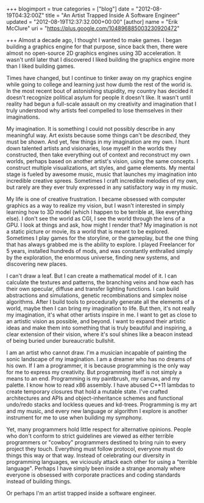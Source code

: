+++
blogimport = true
categories = ["blog"]
date = "2012-08-19T04:32:00Z"
title = "An Artist Trapped Inside A Software Engineer"
updated = "2012-08-19T12:37:32.000+00:00"
[author]
name = "Erik McClure"
uri = "https://plus.google.com/104896885003230920472"

+++
Almost a decade ago, I thought I wanted to make games. I began building a graphics engine for that purpose, since back then, there were almost no open-source 2D graphics engines using 3D acceleration. It wasn't until later that I discovered I liked building the graphics engine more than I liked building games.

Times have changed, but I continue to tinker away on my graphics engine while going to college and learning just how dumb the rest of the world is. In the most recent bout of astonishing stupidity, my country has decided it doesn't recognize political asylum for people it doesn't like. It wasn't until reality had begun a full-scale assault on my creativity and imagination that I truly understood why artists feel compelled to lose themselves in their imaginations.

My imagination. It is something I could not possibly describe in any meaningful way. Art exists because some things can't be *described*, they must be *shown*. And yet, few things in my imagination are my own. I hunt down talented artists and visionaries, lose myself in the worlds they constructed, then take everything out of context and reconstruct my own worlds, perhaps based on another artist's vision, using the same concepts. I construct multiple visualizations, art styles, and game elements. My mental stage is fueled by awesome music, music that launches my imagination into incredible creative sprees. Sometimes I craft incredible melodies of my own, but rarely are they ever truly expressed in any satisfactory way in my music.

My life is one of creative frustration. I became obsessed with computer graphics as a way to realize my vision, but I wasn't interested in simply learning how to 3D model (which I happen to be terrible at, like everything else). I don't see the world as CGI, I see the world through the lens of a GPU. I look at things and ask, how might I render that? My imagination is not a static picture or movie, its a world that is meant to be explored. Sometimes I play games for the storyline, or the gameplay, but the one thing that has always grabbed me is the ability to explore. I played Freelancer for 5 years, installed hundreds of mods, and was constantly enthralled simply by the exploration, the enormous universe, finding new systems, and discovering new places.

I can't draw a leaf. But I can create a mathematical model of it. I can calculate the textures and patterns, the branching veins and how each has their own specular, diffuse and transfer lighting functions. I can build abstractions and simulations, genetic recombinations and simplex noise algorithms. After I build tools to procedurally generate all the elements of a world, maybe then I can bring my imagination to life. But then, it's not really my imagination, it's what other artists inspire in me. I want to get as close to an artistic vision as possible, and beyond. I want to expand their artistic ideas and make them into something that is truly beautiful and inspiring, a clear extension of their vision, where it's soul shines like a beacon instead of being buried under bureaucratic bullshit.

I am an artist who cannot draw. I'm a musician incapable of painting the sonic landscape of my imagination. I am a dreamer who has no dreams of his own. If I am a programmer, it is because programming is the only way for me to express my creativity. But programming itself is not simply a means to an end. Programming is my paintbrush, my canvas, and my palette. I know how to read x86 assembly. I have abused C++11 lambdas to create temporary closures that hold a mutable state. I've crafted architectures and APIs and object-inheritance schemes and functional undo/redo stacks and lockless queues and kd-trees. Programming is my art and my music, and every new language or algorithm I explore is another instrument for me to use when building my symphony.

Yet, many programmers hold little respect for alternative opinions. People who don't conform to strict guidelines are viewed as either terrible programmers or "cowboy" programmers destined to bring ruin to every project they touch. Everything must follow protocol, everyone must do things this way or that way. Instead of celebrating our diversity in programming languages, we viciously attack each other for using a "terrible language". Perhaps I have simply been inside a strange anomaly where everyone is obsessed with corporate practices and coding standards instead of building things.

Or perhaps I'm an artist trapped inside a software engineer.
